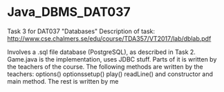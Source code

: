 # Java_DBMS_DAT037
Task 3 for DAT037 "Databases"
Description of task: http://www.cse.chalmers.se/edu/course/TDA357/VT2017/lab/dblab.pdf

Involves a .sql file database (PostgreSQL), as described in Task 2.
Game.java is the implementation, uses JDBC stuff. Parts of it is written by the teachers of the course.
The following methods are written by the teachers:
options()
optionssetup()
play()
readLine()
and constructor and main method.
The rest is written by me

